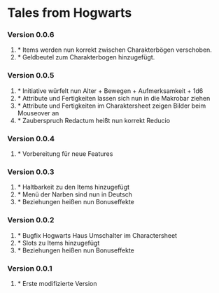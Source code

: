 # Tales from Hogwarts

<h3>Version 0.0.6</h3>
<ol>
    <li>* Items werden nun korrekt zwischen Charakterbögen verschoben. </li>
    <li>* Geldbeutel zum Charakterbogen hinzugefügt.</li>
</ol>

<h3>Version 0.0.5</h3>
<ol>
    <li>* Initiative würfelt nun Alter + Bewegen + Aufmerksamkeit + 1d6</li>
    <li>* Attribute und Fertigkeiten lassen sich nun in die Makrobar ziehen</li>
    <li>* Attribute und Fertigkeiten im Charaktersheet zeigen Bilder beim Mouseover an</li>
    <li>* Zauberspruch Redactum heißt nun korrekt Reducio</li>
</ol>

<h3>Version 0.0.4</h3>
<ol>
    <li>* Vorbereitung für neue Features</li>
</ol>

<h3>Version 0.0.3</h3>
<ol>
    <li>* Haltbarkeit zu den Items hinzugefügt</li>
    <li>* Menü der Narben sind nun in Deutsch</li>
    <li>* Beziehungen heißen nun Bonuseffekte</li>
</ol>

<h3>Version 0.0.2</h3>
<ol>
    <li>* Bugfix Hogwarts Haus Umschalter im Charactersheet</li>
    <li>* Slots zu Items hinzugefügt</li>
    <li>* Beziehungen heißen nun Bonuseffekte</li>
</ol>

<h3>Version 0.0.1</h3>
<ol>
    <li>* Erste modifizierte Version</li>
</ol>
